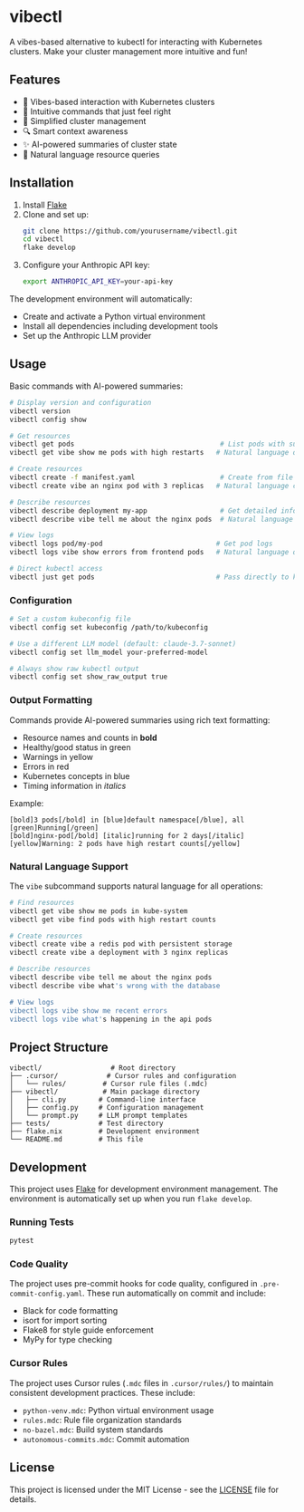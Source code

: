 # vibectl

A vibes-based alternative to kubectl for interacting with Kubernetes clusters. Make
your cluster management more intuitive and fun!

## Features

- 🌟 Vibes-based interaction with Kubernetes clusters
- 🚀 Intuitive commands that just feel right
- 🎯 Simplified cluster management
- 🔍 Smart context awareness
- ✨ AI-powered summaries of cluster state
- 🧠 Natural language resource queries

## Installation

1. Install [Flake](https://flake.build)
2. Clone and set up:
   ```zsh
   git clone https://github.com/yourusername/vibectl.git
   cd vibectl
   flake develop
   ```
3. Configure your Anthropic API key:
   ```zsh
   export ANTHROPIC_API_KEY=your-api-key
   ```

The development environment will automatically:
- Create and activate a Python virtual environment
- Install all dependencies including development tools
- Set up the Anthropic LLM provider

## Usage

Basic commands with AI-powered summaries:

```zsh
# Display version and configuration
vibectl version
vibectl config show

# Get resources
vibectl get pods                                    # List pods with summary
vibectl get vibe show me pods with high restarts   # Natural language query

# Create resources
vibectl create -f manifest.yaml                     # Create from file
vibectl create vibe an nginx pod with 3 replicas   # Natural language creation

# Describe resources
vibectl describe deployment my-app                  # Get detailed info
vibectl describe vibe tell me about the nginx pods  # Natural language query

# View logs
vibectl logs pod/my-pod                            # Get pod logs
vibectl logs vibe show errors from frontend pods   # Natural language query

# Direct kubectl access
vibectl just get pods                              # Pass directly to kubectl
```

### Configuration

```zsh
# Set a custom kubeconfig file
vibectl config set kubeconfig /path/to/kubeconfig

# Use a different LLM model (default: claude-3.7-sonnet)
vibectl config set llm_model your-preferred-model

# Always show raw kubectl output
vibectl config set show_raw_output true
```

### Output Formatting

Commands provide AI-powered summaries using rich text formatting:
- Resource names and counts in **bold**
- Healthy/good status in green
- Warnings in yellow
- Errors in red
- Kubernetes concepts in blue
- Timing information in *italics*

Example:
```
[bold]3 pods[/bold] in [blue]default namespace[/blue], all [green]Running[/green]
[bold]nginx-pod[/bold] [italic]running for 2 days[/italic]
[yellow]Warning: 2 pods have high restart counts[/yellow]
```

### Natural Language Support

The `vibe` subcommand supports natural language for all operations:

```zsh
# Find resources
vibectl get vibe show me pods in kube-system
vibectl get vibe find pods with high restart counts

# Create resources
vibectl create vibe a redis pod with persistent storage
vibectl create vibe a deployment with 3 nginx replicas

# Describe resources
vibectl describe vibe tell me about the nginx pods
vibectl describe vibe what's wrong with the database

# View logs
vibectl logs vibe show me recent errors
vibectl logs vibe what's happening in the api pods
```

## Project Structure

```
vibectl/                 # Root directory
├── .cursor/            # Cursor rules and configuration
│   └── rules/         # Cursor rule files (.mdc)
├── vibectl/           # Main package directory
│   ├── cli.py        # Command-line interface
│   ├── config.py     # Configuration management
│   └── prompt.py     # LLM prompt templates
├── tests/            # Test directory
├── flake.nix         # Development environment
└── README.md         # This file
```

## Development

This project uses [Flake](https://flake.build) for development environment
management. The environment is automatically set up when you run `flake develop`.

### Running Tests

```zsh
pytest
```

### Code Quality

The project uses pre-commit hooks for code quality, configured in
`.pre-commit-config.yaml`. These run automatically on commit and include:
- Black for code formatting
- isort for import sorting
- Flake8 for style guide enforcement
- MyPy for type checking

### Cursor Rules

The project uses Cursor rules (`.mdc` files in `.cursor/rules/`) to maintain
consistent development practices. These include:
- `python-venv.mdc`: Python virtual environment usage
- `rules.mdc`: Rule file organization standards
- `no-bazel.mdc`: Build system standards
- `autonomous-commits.mdc`: Commit automation

## License

This project is licensed under the MIT License - see the [LICENSE](LICENSE) file
for details.
